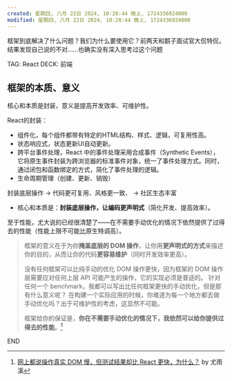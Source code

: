 ```yaml
---
created: 星期四, 八月 22日 2024, 10:28:44 晚上, 1724336924000
modified: 星期四, 八月 22日 2024, 10:28:44 晚上, 1724336924000
---
```


框架到底解决了什么问题？我们为什么要使用它？前两天和鹅子面试官大侃特侃，结果发现自己说的不对......也确实没有深入思考过这个问题

TAG: React
DECK: 前端
## 框架的本质、意义

核心和本质是封装，意义是提高开发效率、可维护性。


React的封装：

- 组件化，每个组件都带有特定的HTML结构、样式、逻辑，可复用性高。
- 状态响应式，状态更新UI自动更新。
- 跨平台事件处理，React 中的事件处理采用合成事件（Synthetic Events），它将原生事件封装为跨浏览器的标准事件对象，统一了事件处理方式。同时，通过闭包和函数绑定的方式，简化了事件处理的逻辑。
- 生命周期管理（创建、更新、销毁）

封装底层操作 -> 代码更可复用、风格更一致、 -> 社区生态丰富

- 核心和本质是：**封装底层操作，让编码更声明式**（简化开发、提高效率）。




至于性能，尤大说的已经很清楚了——在不需要手动优化的情况下依然提供了过得去的性能（性能上限不可能比原生特调高）。

>框架的意义在于为你**掩盖底层的 DOM 操作**，让你用**更声明式的方式**来描述你的目的，从而让你的代码**更容易维护**（同时开发效率更高）。
>
>没有任何框架可以比纯手动的优化 DOM 操作更快，因为框架的 DOM 操作层需要应对任何上层 API 可能产生的操作，它的实现必须是普适的。
>针对任何一个 benchmark，我都可以写出比任何框架更快的手动优化，但是那有什么意义呢？
>在构建一个实际应用的时候，你难道为每一个地方都去做手动优化吗？出于可维护性的考虑，这显然不可能。
>
>框架给你的保证是，**你在不需要手动优化的情况下，我依然可以给你提供过得去的性能**。[^1]




[^1]: [网上都说操作真实 DOM 慢，但测试结果却比 React 更快，为什么？](https://www.zhihu.com/question/31809713/answer/53544875) by 尤雨溪


END
<!--ID: 1724831108050-->

